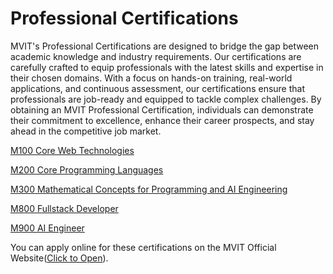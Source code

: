 # Professional Certifications
MVIT's Professional Certifications are designed to bridge the gap between academic knowledge and industry requirements. Our certifications are carefully crafted to equip professionals with the latest skills and expertise in their chosen domains. With a focus on hands-on training, real-world applications, and continuous assessment, our certifications ensure that professionals are job-ready and equipped to tackle complex challenges. By obtaining an MVIT Professional Certification, individuals can demonstrate their commitment to excellence, enhance their career prospects, and stay ahead in the competitive job market.

[M100 Core Web Technologies](CWT/Readme.md)

[M200 Core Programming Languages](CPL/Readme.md)

[M300 Mathematical Concepts for Programming and AI Engineering](DLCP/Readme.md)

[M800 Fullstack Developer](Fullstack_Developer/Readme.md)

[M900 AI Engineer](AI_Engineer/Readme.md)


You can apply online for these certifications on the MVIT Official Website([Click to Open](https://www.mvut.us/pages/apply)).
